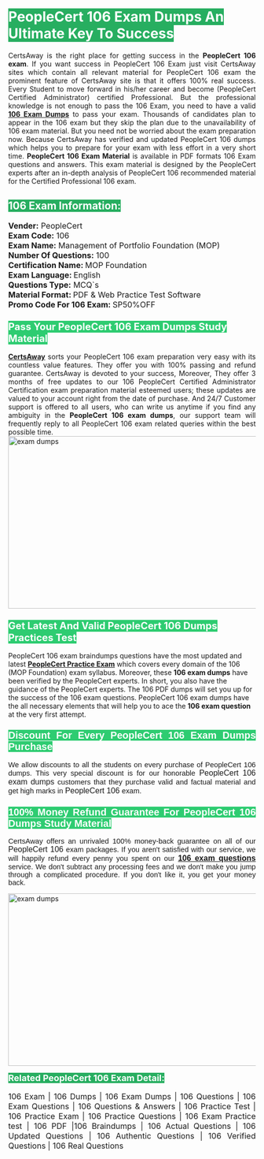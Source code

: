  <h1><span style="color:#ffffff"><strong><span style="background-color:#27ae60">PeopleCert 106 Exam Dumps An Ultimate Key To Success</span></strong></span></h1> <div style="text-align:justify">CertsAway is the right place for getting success in the <strong>PeopleCert 106 exam</strong>. If you want success in PeopleCert 106 Exam just visit CertsAway sites which contain all relevant material for PeopleCert 106 exam the prominent feature of CertsAway site is that it offers 100% real success. Every Student to move forward in his/her career and become (PeopleCert Certified Administrator) certified Professional. But the professional knowledge is not enough to pass the 106 Exam, you need to have a valid <a href="https://www.certsaway.com/peoplecert/106-exam-dumps"><strong>106 Exam Dumps</strong></a> to pass your exam. Thousands of candidates plan to appear in the 106 exam but they skip the plan due to the unavailability of 106 exam material. But you need not be worried about the exam preparation now. Because CertsAway has verified and updated PeopleCert 106 dumps which helps you to prepare for your exam with less effort in a very short time. <strong>PeopleCert 106 Exam Material</strong> is available in PDF formats 106 Exam questions and answers. This exam material is designed by the PeopleCert experts after an in-depth analysis of PeopleCert 106 recommended material for the Certified Professional 106 exam.</div> <h2 style="text-align:justify"><span style="color:#ffffff"><span style="background-color:#27ae60">106 Exam Information:</span></span></h2> <p><span style="font-size:16px"><strong>Vender:</strong> PeopleCert<br /> <strong>Exam Code:</strong> 106<br /> <strong>Exam Name:</strong> Management of Portfolio Foundation (MOP)<br /> <strong>Number Of Questions:</strong> 100<br /> <strong>Certification Name: </strong>MOP Foundation<br /> <strong>Exam Language: </strong>English<br /> <strong>Questions Type:</strong> MCQ`s<br /> <strong>Material Format: </strong>PDF & Web Practice Test Software<br /> <strong>Promo Code For 106 Exam: </strong>SP50%OFF</span></p> <h3><span style="font-size:20px"><span style="color:#ffffff"><strong><span style="background-color:#2ecc71">Pass Your PeopleCert 106 Exam Dumps Study Material</span></strong></span></span></h3> <div style="text-align:justify"><a href=" https://www.certsaway.com/"><strong>CertsAway</strong></a> sorts your PeopleCert 106 exam preparation very easy with its countless value features. They offer you with 100% passing and refund guarantee. CertsAway is devoted to your success, Moreover, They offer 3 months of free updates to our 106 PeopleCert Certified Administrator Certification exam preparation material esteemed users; these updates are valued to your account right from the date of purchase. And 24/7 Customer support is offered to all users, who can write us anytime if you find any ambiguity in the <strong>PeopleCert 106 exam dumps</strong>, our support team will frequently reply to all PeopleCert 106 exam related queries within the best possible time.</div> <div style="text-align:justify"> </div> <div style="text-align:justify"><a href="https://www.certsaway.com/peoplecert/106-exam-dumps" rel="no-follow"><img alt="exam dumps" src="https://www.certcollections.com/uploads/content/certsaway.png" style="height:350px; width:750px" /></a></div> <h3><span style="font-size:20px"><span style="color:#ffffff"><strong><span style="background-color:#2ecc71">Get Latest And Valid PeopleCert 106 Dumps Practices Test</span></strong></span></span></h3> <p>PeopleCert 106 exam braindumps questions have the most updated and latest <a href="https://www.certsaway.com/peoplecert-questions"><strong>PeopleCert Practice Exam</strong></a> which covers every domain of the 106 (MOP Foundation) exam syllabus. Moreover, these <strong>106 exam dumps</strong> have been verified by the PeopleCert experts. In short, you also have the guidance of the PeopleCert experts. The 106 PDF dumps will set you up for the success of the 106 exam questions. PeopleCert 106 exam dumps have the all necessary elements that will help you to ace the <strong>106 exam question</strong> at the very first attempt.</p> <h3 style="text-align:justify"><span style="font-size:20px"><span style="color:#ffffff"><strong><span style="font-family:Calibri,sans-serif"><span style="background-color:#2ecc71">Discount For Every </span><span style="background-color:#2ecc71">PeopleCert 106 Exam</span><span style="background-color:#2ecc71"> Dumps Purchase</span></span></strong></span></span></h3> <div style="text-align:justify"> <p><span style="font-size:11pt"><span style="font-family:Calibri,sans-serif">We allow discounts to all the students on every purchase of PeopleCert 106 dumps. This very special discount is for our honorable <span style="font-size:12.0pt"><span style="background-color:white">PeopleCert 106 exam dumps </span></span>customers that they purchase valid and factual material and get high marks in <span style="font-size:12.0pt"><span style="background-color:white">PeopleCert 106 </span></span>exam. </span></span></p> <h3><span style="font-size:20px"><span style="color:#ffffff"><strong><span style="font-family:Calibri,sans-serif"><span style="background-color:#2ecc71">100% Money Refund Guarantee For </span><span style="background-color:#2ecc71">PeopleCert 106 Dumps Study Material</span></span></strong></span></span></h3> <p><span style="font-size:11pt"><span style="font-family:Calibri,sans-serif">CertsAway offers an unrivaled 100% money-back guarantee on all of our <span style="font-size:12.0pt"><span style="background-color:white">PeopleCert 106 </span></span>exam packages. If you aren't satisfied with our service, we will happily refund every penny you spent on our <span style="font-size:12.0pt"><span style="background-color:white"><a href="https://www.certsaway.com/peoplecert/106-exam-dumps"><strong>106 exam questions</strong></a> </span></span>service. We don't subtract any processing fees and we don't make you jump through a complicated procedure. If you don't like it, you get your money back.</span></span></p> <p><a href="https://www.certsaway.com/peoplecert/106-exam-dumps" rel="no-follow"><img alt="exam dumps" src="https://www.certcollections.com/uploads/content/certsaway_(2)2.png" style="height:350px; width:750px" /></a></p> <p><span style="color:#ffffff"><strong><span style="font-size:18px"><span style="background-color:#27ae60">Related PeopleCert 106 Exam Detail:</span></span></strong></span><br /> <br /> <span style="font-size:16px">106 Exam | 106 Dumps | 106 Exam Dumps | 106 Questions | 106 Exam Questions | 106 Questions & Answers | 106 Practice Test | 106 Practice Exam | 106 Practice Questions | 106 Exam Practice test | 106 PDF |106 Braindumps | 106 Actual Questions | 106 Updated Questions | 106 Authentic Questions | 106 Verified Questions | 106 Real Questions</span></p> </div>
